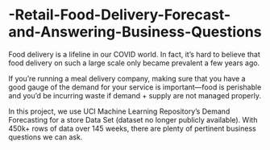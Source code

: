 # -Retail-Food-Delivery-Forecast-and-Answering-Business-Questions

Food delivery is a lifeline in our COVID world. In fact, it’s hard to believe that food delivery on such a large scale only became prevalent a few years ago.

If you’re running a meal delivery company, making sure that you have a good gauge of the demand for your service is important—food is perishable and you’d be incurring waste if demand + supply are not managed properly.

In this project, we use UCI Machine Learning Repository’s Demand Forecasting for a store Data Set (dataset no longer publicly available). With 450k+ rows of data over 145 weeks, there are plenty of pertinent business questions we can ask.
